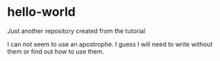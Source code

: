 # hello-world
Just another repository created from the tutorial

I can not seem to use an apostrophe.  I guess I will need to write without them or find out how to use them.
